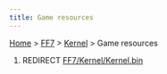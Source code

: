 ```yaml
---
title: Game resources
---
```


[Home](../../Main%20Page.md.md) > [FF7](../../FF7.md) > [Kernel](../Kernel.md) > Game resources

1.  REDIRECT [FF7/Kernel/Kernel.bin][]

  [FF7/Kernel/Kernel.bin]: Kernel.bin.md "wikilink"
